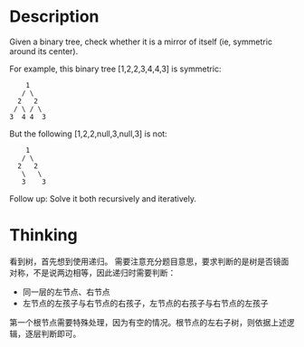 # Description  
Given a binary tree, check whether it is a mirror of itself (ie, symmetric around its center).

For example, this binary tree [1,2,2,3,4,4,3] is symmetric:

```
    1
   / \
  2   2
 / \ / \
3  4 4  3
```

But the following [1,2,2,null,3,null,3] is not:
```
    1
   / \
  2   2
   \   \
   3    3
```

Follow up: Solve it both recursively and iteratively.

# Thinking  
看到树，首先想到使用递归。
需要注意充分题目意思，要求判断的是树是否镜面对称，不是说两边相等，因此递归时需要判断：  
- 同一层的左节点、右节点  
- 左节点的左孩子与右节点的右孩子，左节点的右孩子与右节点的左孩子  

第一个根节点需要特殊处理，因为有空的情况。根节点的左右子树，则依据上述逻辑，逐层判断即可。